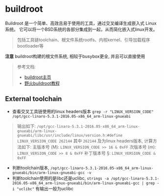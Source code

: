 # buildroot
Buildroot 是一个简单、高效且易于使用的工具，通过交叉编译生成嵌入式 Linux 系统。
它可以将一个BSD系统的各部分集成到一起，从而简化嵌入式linux开发。
> 包括工具链toolchain、根文件系统rootfs、内核kernel、引导加载程序bootloader等

**注意** buildroot构建的根文件系统, 相较于busybox更全, 并且可以直接使用

> 参考文档:
> - [buildroot主页](https://buildroot.org/)
> - [野火buildroot教程](https://doc.embedfire.com/lubancat/build_and_deploy/zh/latest/building_image/buildroot/buildroot.html)

## External toolchain 

- 查看交叉工具链使用的linux headers版本 `grep -r "LINUX_VERSION_CODE" /opt/gcc-linaro-5.3.1-2016.05-x86_64_arm-linux-gnueabi`
> 输出如下: `/opt/gcc-linaro-5.3.1-2016.05-x86_64_arm-linux-gnueabi/arm-linux-gnueabi/libc/usr/include/linux/version.h:#define LINUX_VERSION_CODE 262144`
> 其中 `262144` 及为linux headers版本, 计算方法如下:
> 主版本号 (M): `LINUX_VERSION_CODE >> 16 & 0xFF`
> 次版本号 (m): `LINUX_VERSION_CODE >> 8 & 0xFF`
> 补丁版本号 §: `LINUX_VERSION_CODE & 0xFF`

- 判断toolchain版本, `/opt/gcc-linaro-5.3.1-2016.05-x86_64_arm-linux-gnueabi/bin/arm-linux-gnueabi-gcc -v` 
- 判断toolchain使用的是libc还是uclibc, `strings -a /opt/gcc-linaro-5.3.1-2016.05-x86_64_arm-linux-gnueabi/bin/arm-linux-gnueabi-gcc | grep -i "uclibc"` 有输出一般为uclibc

